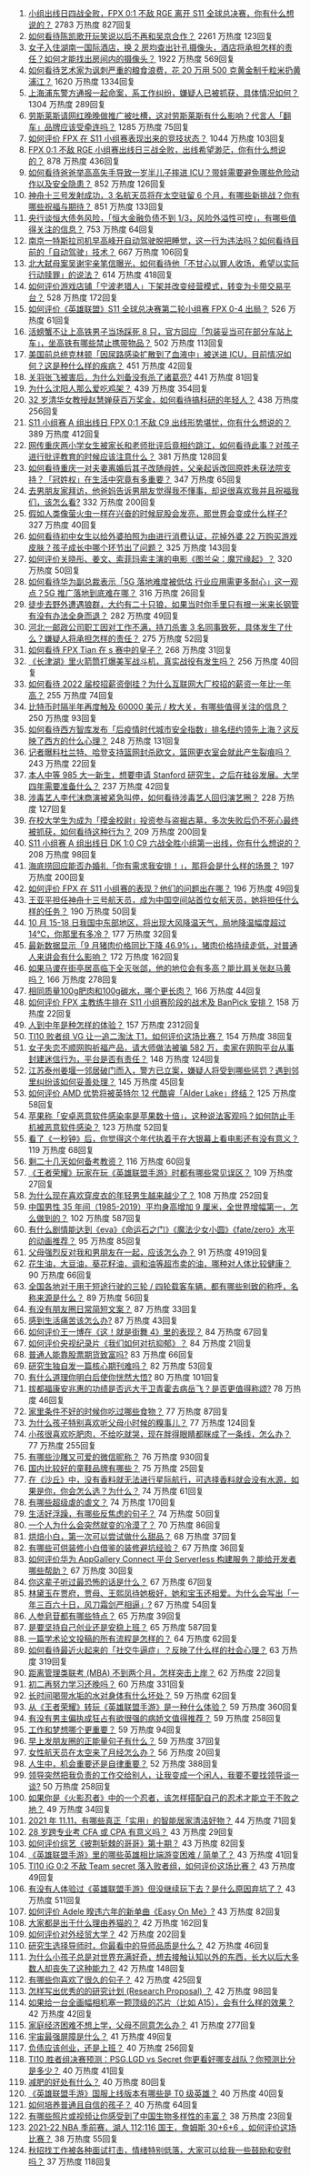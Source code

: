 1. [小组出线日四战全败，FPX 0:1 不敌 RGE 离开 S11 全球总决赛，你有什么想说的？](https://www.zhihu.com/question/492672059) 2783 万热度 827回复
1. [如何看待陈凯歌开玩笑说以后不再和吴京合作？](https://www.zhihu.com/question/491639220) 2261 万热度 123回复
1. [女子入住湖南一国际酒店，换 2 房均查出针孔摄像头，酒店将承担怎样的责任？如何才能找出房间内的摄像头？](https://www.zhihu.com/question/492430185) 1922 万热度 569回复
1. [如何看待艺术家为讽刺严重的粮食浪费，花 20 万用 500 克黄金制千粒米扔黄浦江？](https://www.zhihu.com/question/492520835) 1620 万热度 1334回复
1. [上海浦东警方通报一起命案，系工作纠纷，嫌疑人已被抓获，具体情况如何？](https://www.zhihu.com/question/492566472) 1304 万热度 289回复
1. [劳斯莱斯请网红晚晚做推广被吐槽，这对劳斯莱斯有什么影响？代言人「翻车」品牌应该受牵连吗？](https://www.zhihu.com/question/491453842) 1285 万热度 75回复
1. [如何评价 FPX 在 S11 小组赛表现出来的竞技状态？](https://www.zhihu.com/question/492626982) 1044 万热度 103回复
1. [FPX 0:1 不敌 RGE 小组赛出线日三战全败，出线希望渺茫，你有什么想说的？](https://www.zhihu.com/question/492650114) 878 万热度 436回复
1. [如何看待爸爸举高高失手导致一岁半儿子摔进 ICU？带娃需要避免哪些危险动作以及安全隐患？](https://www.zhihu.com/question/492480624) 852 万热度 126回复
1. [神舟十三号发射成功，3 名航天员将在太空驻留 6 个月，有哪些新挑战？你有哪些祝福与期待？](https://www.zhihu.com/question/492539604) 851 万热度 133回复
1. [央行谈恒大债务风险，「恒大金融负债不到 1/3，风险外溢性可控」，有哪些值得关注的信息？](https://www.zhihu.com/question/492610335) 753 万热度 64回复
1. [南京一特斯拉司机早高峰开自动驾驶脱把睡觉，这一行为违法吗？如何看待目前的「自动驾驶」技术？](https://www.zhihu.com/question/492460933) 667 万热度 106回复
1. [北大弑母案吴谢宇亲笔信曝光，如何看待他「不甘心以罪人收场，希望以实际行动赎罪」的说法？](https://www.zhihu.com/question/492549713) 614 万热度 418回复
1. [如何评价游戏店铺「宁波老猎人」下架并改变经营模式，转变为卡带交易平台？](https://www.zhihu.com/question/492468881) 528 万热度 172回复
1. [如何评价《英雄联盟》S11 全球总决赛第二轮小组赛 FPX 0-4 出局？](https://www.zhihu.com/question/492672580) 526 万热度 61回复
1. [活螃蟹不让上高铁男子当场踩死 8 只，官方回应「包装妥当可在部分车站上车」，坐高铁有哪些禁止携带物品？](https://www.zhihu.com/question/492504076) 502 万热度 113回复
1. [美国前总统克林顿「因尿路感染扩散到了血液中」被送进 ICU，目前情况如何？这是种什么样的疾病？](https://www.zhihu.com/question/492588214) 451 万热度 42回复
1. [关羽张飞被害后，为什么刘备没有杀了诸葛亮?](https://www.zhihu.com/question/487469423) 441 万热度 81回复
1. [为什么沈阳人那么爱吃鸡架？](https://www.zhihu.com/question/21313944) 439 万热度 354回复
1. [32 岁清华女教授赵慧婵获百万奖金，如何看待搞科研的年轻人？](https://www.zhihu.com/question/492386441) 438 万热度 256回复
1. [S11 小组赛 A 组出线日 FPX 0:1 不敌 C9 出线形势堪忧，你有什么想说的？](https://www.zhihu.com/question/492633196) 389 万热度 412回复
1. [网传重庆两小学女生被家长和老师批评后竟相约跳江，如何看待此事？对孩子进行批评教育的时候应该注意什么？](https://www.zhihu.com/question/492552687) 381 万热度 128回复
1. [如何看待重庆一对夫妻离婚后其子改随母姓，父亲起诉改回原姓未获法院支持？「冠姓权」在生活中究竟有多重要？](https://www.zhihu.com/question/491757108) 347 万热度 65回复
1. [去男朋友家拜访，他爸妈告诉男朋友觉得我不懂事，却说很喜欢我并且祝福我们，该怎么看?](https://www.zhihu.com/question/491110699) 332 万热度 200回复
1. [假如人类像萤火虫一样在兴奋的时候屁股会发亮，那世界会变成什么样子?](https://www.zhihu.com/question/304197696) 327 万热度 40回复
1. [如何看待初中女生以给外婆拍照为由进行消费认证，花掉外婆 22 万购买游戏皮肤？孩子成长中哪个环节出了问题？](https://www.zhihu.com/question/492310705) 325 万热度 143回复
1. [如何评价关晓彤、姜文、索菲玛索主演的电影《图兰朵：魔咒缘起》？](https://www.zhihu.com/question/492511292) 320 万热度 50回复
1. [如何看待华为副总裁表示「5G 落地难度被低估 行业应用需更多耐心」这一观点？5G 推广落地到底难在哪？](https://www.zhihu.com/question/492572427) 316 万热度 26回复
1. [徒步去野外遭遇狼群，大约有二十只狼，如果当时你手里只有根一米来长钢管有没有办法全身而退？](https://www.zhihu.com/question/488761060) 282 万热度 49回复
1. [河北一邮政公司职工因对工作不满，持刀杀害 3 名同事致死，具体发生了什么？嫌疑人将承担怎样的责任？](https://www.zhihu.com/question/492646142) 275 万热度 52回复
1. [如何看待 FPX Tian 在 s 赛中的皇子？](https://www.zhihu.com/question/492059549) 268 万热度 31回复
1. [《长津湖》里火箭筒打爆美军战斗机，真实战役有发生吗？](https://www.zhihu.com/question/491966328) 256 万热度 40回复
1. [如何看待 2022 届校招薪资倒挂？为什么互联网大厂校招的薪资一年比一年高？](https://www.zhihu.com/question/492346345) 255 万热度 74回复
1. [比特币时隔半年再度触及 60000 美元 / 枚大关，有哪些值得关注的信息？](https://www.zhihu.com/question/492551677) 250 万热度 93回复
1. [如何看待西方智库发布「后疫情时代城市安全指数」排名纽约领先上海？这反映了西方的什么心理？](https://www.zhihu.com/question/492502197) 248 万热度 131回复
1. [记者曝料杜兰特、哈登支持篮网封杀欧文，篮网更衣室会就此产生裂痕吗？](https://www.zhihu.com/question/492410522) 243 万热度 22回复
1. [本人中等 985 大一新生，想要申请 Stanford 研究生，之后在硅谷发展。大学四年需要准备什么？](https://www.zhihu.com/question/354575824) 237 万热度 42回复
1. [涉毒艺人李代沫商演被紧急叫停，如何看待涉毒艺人回归演艺圈？](https://www.zhihu.com/question/492589122) 228 万热度 127回复
1. [在校大学生为成为「摸金校尉」投资参与盗掘古墓，多次失败后仍不死心最终被抓获，如何看待这种行为？](https://www.zhihu.com/question/491907552) 209 万热度 200回复
1. [S11 小组赛 A 组出线日 DK 1:0 C9 六战全胜小组第一出线，你有什么想说的？](https://www.zhihu.com/question/492662196) 208 万热度 98回复
1. [海底捞回应能否办婚礼「你有需求我安排！」，那将会是什么样的场景？](https://www.zhihu.com/question/492293265) 197 万热度 200回复
1. [如何评价 FPX 在 S11 小组赛的表现？他们的问题出在哪？](https://www.zhihu.com/question/492640976) 196 万热度 49回复
1. [王亚平担任神舟十三号航天员，成为中国空间站首位女航天员，她将担任什么样的任务？](https://www.zhihu.com/question/492370748) 190 万热度 50回复
1. [10 月 15-18 日我国中东部地区，将出现大风降温天气，局地降温幅度超过 14℃，你那里有多冷？](https://www.zhihu.com/question/492685607) 177 万热度 32回复
1. [最新数据显示「9 月猪肉价格同比下降 46.9%」，猪肉价格持续走低，对普通人来讲会有什么影响？](https://www.zhihu.com/question/492381677) 172 万热度 162回复
1. [如果马谡在街亭居高临下全灭张郃，他的地位会有多高？能比肩关张赵马黄吗？](https://www.zhihu.com/question/398174149) 166 万热度 278回复
1. [相同质量100g肥肉和100g碳水，哪个更长肉？](https://www.zhihu.com/question/492055852) 166 万热度 44回复
1. [如何评价 FPX 主教练牛排在 S11 小组赛阶段的战术及 BanPick 安排？](https://www.zhihu.com/question/492670272) 158 万热度 22回复
1. [人到中年是种怎样的体验？](https://www.zhihu.com/question/28596096) 157 万热度 2312回复
1. [TI10 败者组 VG 让一追二淘汰 T1，如何评价这场比赛？](https://www.zhihu.com/question/492634719) 154 万热度 38回复
1. [女子失恋不顺网购祈福产品，请大师做法被骗 582 万，卖家在网购平台从事封建迷信行为，平台是否有责任？](https://www.zhihu.com/question/492095613) 148 万热度 124回复
1. [江苏泰州姜堰一邻居破门而入，警方已立案，嫌疑人将受到哪些惩罚？遇到邻里纠纷该如何妥善处理？](https://www.zhihu.com/question/492516310) 145 万热度 45回复
1. [如何评价 AMD 优势将被英特尔 12 代酷睿「Alder Lake」终结？](https://www.zhihu.com/question/491922942) 125 万热度 58回复
1. [苹果称「安卓恶意软件感染率是苹果数十倍」，这种说法客观吗？如何防止手机被恶意软件感染？](https://www.zhihu.com/question/492322786) 123 万热度 52回复
1. [看了《一秒钟》后，你觉得这个年代执着于在大银幕上看电影还有没有意义？](https://www.zhihu.com/question/432214703) 119 万热度 68回复
1. [剩二十几天如何备考教资？](https://www.zhihu.com/question/491234919) 116 万热度 60回复
1. [《王者荣耀》玩家在玩《英雄联盟手游》时都有哪些常见误区？](https://www.zhihu.com/question/492268077) 109 万热度 27回复
1. [为什么现在喜欢穿皮衣的年轻男生越来越少了？](https://www.zhihu.com/question/491678263) 108 万热度 252回复
1. [中国男性 35 年间（1985-2019）平均身高增加 9 厘米，全世界增幅第一，怎么做到的？](https://www.zhihu.com/question/491026161) 102 万热度 587回复
1. [有什么剧情能达到《eva》《命运石之门》《魔法少女小圆》《fate/zero》水平的动画推荐？](https://www.zhihu.com/question/488773338) 95 万热度 85回复
1. [父母强烈反对我和男朋友在一起，应该怎么办？](https://www.zhihu.com/question/485995345) 91 万热度 4919回复
1. [花生油，大豆油，葵花籽油，调和油等超市卖的油，哪种对人体比较健康？](https://www.zhihu.com/question/22153765) 90 万热度 66回复
1. [全国各地对于用于短途行驶的三轮 / 四轮载客车辆，都有哪些别致的称呼，名称来源是什么？](https://www.zhihu.com/question/492591825) 89 万热度 56回复
1. [有没有朋友圈日常简短文案？](https://www.zhihu.com/question/476906799) 87 万热度 33回复
1. [感到生活痛苦该怎么办?](https://www.zhihu.com/question/379797015) 87 万热度 43回复
1. [如何评价王一博在《这！就是街舞 4》里的表现？](https://www.zhihu.com/question/491602041) 84 万热度 67回复
1. [如何评价央视纪录片《我们如何对抗抑郁》？](https://www.zhihu.com/question/492480535) 84 万热度 21回复
1. [普通人能靠股票期货致富吗?](https://www.zhihu.com/question/485803985) 83 万热度 66回复
1. [研究生独自发一篇核心期刊难吗？](https://www.zhihu.com/question/351503855) 82 万热度 53回复
1. [有什么道理你明白后使你恍然大悟?](https://www.zhihu.com/question/481759086) 80 万热度 101回复
1. [拔都福康安兆惠的功绩是否远大于卫青霍去病岳飞？是否更值得称颂?](https://www.zhihu.com/question/484402102) 78 万热度 46回复
1. [家里条件不好的时候你吃过哪些食物？](https://www.zhihu.com/question/479671053) 77 万热度 87回复
1. [为什么孩子特别喜欢听父母小时候的糗事儿？](https://www.zhihu.com/question/492116090) 77 万热度 124回复
1. [小孩很喜欢吃肥肉，不给吃就哭，现在胖得眼睛都眯成了一条线，怎么办？](https://www.zhihu.com/question/486703443) 77 万热度 255回复
1. [有哪些沙雕又可爱的微信昵称？](https://www.zhihu.com/question/340847881) 76 万热度 930回复
1. [国内比较好的童鞋品牌有哪些？](https://www.zhihu.com/question/49655560) 75 万热度 25回复
1. [在《沙丘》中，没有香料就无法进行星际航行，可选择香料就会没有水源，如果是你，你会怎么选？为什么？](https://www.zhihu.com/question/491374733) 74 万热度 61回复
1. [有哪些超级虐的虐文？](https://www.zhihu.com/question/433259195) 74 万热度 170回复
1. [生活好浮躁，有哪些反焦虑的句子？](https://www.zhihu.com/question/489496108) 74 万热度 50回复
1. [一个人为什么会突然就变的冷漠了？](https://www.zhihu.com/question/485883005) 70 万热度 86回复
1. [烘焙小白，第一次可以尝试做什么甜品？](https://www.zhihu.com/question/491913286) 68 万热度 37回复
1. [有哪些可供装修小白借鉴的装修避坑经验？](https://www.zhihu.com/question/470481992) 67 万热度 36回复
1. [如何评价华为 AppGallery Connect 平台 Serverless 构建服务？能给开发者哪些帮助？](https://www.zhihu.com/question/492411071) 67 万热度 30回复
1. [你这辈子听过最恐怖的话是什么？](https://www.zhihu.com/question/309676029) 67 万热度 67回复
1. [林黛玉在贾府，贾母、王熙凤待她极好，她和宝玉还相爱。为什么会写出「一年三百六十日，风刀霜剑严相逼」?](https://www.zhihu.com/question/382401540) 67 万热度 54回复
1. [人参皂苷都有哪些特点？](https://www.zhihu.com/question/491888218) 65 万热度 39回复
1. [是要坚持自己创业还是安稳上班？](https://www.zhihu.com/question/482258419) 65 万热度 587回复
1. [一篇学术论文投稿的所有流程是怎样的？](https://www.zhihu.com/question/21532675) 64 万热度 62回复
1. [如何看待最近火起来的「社交牛逼症」？反映了什么样的社会心理？](https://www.zhihu.com/question/483964288) 63 万热度 319回复
1. [距离管理类联考 (MBA) 不到两个月，怎样突击上岸？](https://www.zhihu.com/question/67119489) 62 万热度 22回复
1. [初二再努力学习还晚吗？](https://www.zhihu.com/question/490710239) 60 万热度 331回复
1. [长时间喝带水垢的水对身体有什么坏处？](https://www.zhihu.com/question/284098592) 59 万热度 62回复
1. [从《王者荣耀》转玩《英雄联盟手游》是一种什么体验？](https://www.zhihu.com/question/491232874) 59 万热度 360回复
1. [有没有男主偏执成狂占有欲很强的病娇文值得推荐？](https://www.zhihu.com/question/382880947) 59 万热度 258回复
1. [工作和梦想哪个更重要？](https://www.zhihu.com/question/491772488) 59 万热度 94回复
1. [早上发朋友圈的正能量句子有什么？](https://www.zhihu.com/question/484665473) 59 万热度 37回复
1. [女性航天员在太空来了月经怎么办？](https://www.zhihu.com/question/65131707) 56 万热度 20回复
1. [人生中，机会重要还是自律重要？](https://www.zhihu.com/question/488172046) 52 万热度 388回复
1. [领导突然把我负责的工作交给别人，让我变成一个闲人，我要不要找领导谈一谈?](https://www.zhihu.com/question/488800542) 50 万热度 258回复
1. [如果你是《火影忍者》中的一个忍者，该怎样搭配自己的忍术才能立于不败之地？](https://www.zhihu.com/question/488634796) 49 万热度 34回复
1. [2021 年 11.11，有哪些真正「实用」的智能居家清洁好物？](https://www.zhihu.com/question/492522334) 44 万热度 71回复
1. [28 岁跨专业考 CFA 或 CPA 有意义吗？](https://www.zhihu.com/question/417570782) 43 万热度 29回复
1. [如何评价综艺《披荆斩棘的哥哥》第十期？](https://www.zhihu.com/question/492536746) 43 万热度 82回复
1. [《英雄联盟手游》里的哪些英雄相比端游变困难 / 简单了？](https://www.zhihu.com/question/491248819) 43 万热度 41回复
1. [TI10 iG 0:2 不敌 Team secret 落入败者组，如何评价这场比赛？](https://www.zhihu.com/question/492381590) 43 万热度 49回复
1. [有没有人体验过《英雄联盟手游》但没继续玩下去？是什么原因弃坑了？](https://www.zhihu.com/question/491266095) 43 万热度 511回复
1. [如何评价 Adele 暌违六年的新单曲《Easy On Me》?](https://www.zhihu.com/question/492472729) 43 万热度 82回复
1. [大家都是出于什么理由养猫的？](https://www.zhihu.com/question/480847855) 42 万热度 162回复
1. [如何评价对外经贸大学？](https://www.zhihu.com/question/23937444) 42 万热度 202回复
1. [研究生选择导师时，你最看中的导师品质是什么？](https://www.zhihu.com/question/491712456) 42 万热度 46回复
1. [为什么小孩子总是对世界充满好奇，想去接触认知以外的东西，长大以后大多数人却丧失了这种能力？](https://www.zhihu.com/question/476345180) 42 万热度 148回复
1. [有哪些你喜欢了很久的句子？](https://www.zhihu.com/question/476064590) 42 万热度 425回复
1. [怎样写出优秀的的研究计划 (Research Proposal) ？](https://www.zhihu.com/question/23695058) 42 万热度 98回复
1. [如果给一台全画幅相机塞一颗顶级的芯片（比如 A15），会有什么样的效果？](https://www.zhihu.com/question/491303511) 42 万热度 42回复
1. [家庭经济困难不想上学，父母不同意怎么办？](https://www.zhihu.com/question/491750594) 41 万热度 277回复
1. [宇宙最强屏障是什么？](https://www.zhihu.com/question/492169646) 41 万热度 49回复
1. [负债应该创业，还是上班？](https://www.zhihu.com/question/487946453) 40 万热度 256回复
1. [TI10 胜者组决赛预测：PSG.LGD vs Secret 你更看好哪支战队？你预测比分是多少？](https://www.zhihu.com/question/492479031) 40 万热度 41回复
1. [减肥的好处有什么？](https://www.zhihu.com/question/485775042) 40 万热度 80回复
1. [《英雄联盟手游》国服上线版本有哪些是 T0 级英雄？](https://www.zhihu.com/question/491258170) 40 万热度 40回复
1. [如何培养普通且自信的孩子？](https://www.zhihu.com/question/488494239) 40 万热度 64回复
1. [有哪些照片或视频让你感受到了中国生物多样性的丰富？](https://www.zhihu.com/question/492181755) 38 万热度 23回复
1. [2021-22 NBA 季前赛，湖人 112:116 国王，詹姆斯 30+6+6 ，如何评价这场比赛？](https://www.zhihu.com/question/492505059) 38 万热度 55回复
1. [秋招找工作被各种面试打击，情绪特别低落，大家可以给我一些鼓励和安慰吗？](https://www.zhihu.com/question/433310405) 37 万热度 118回复